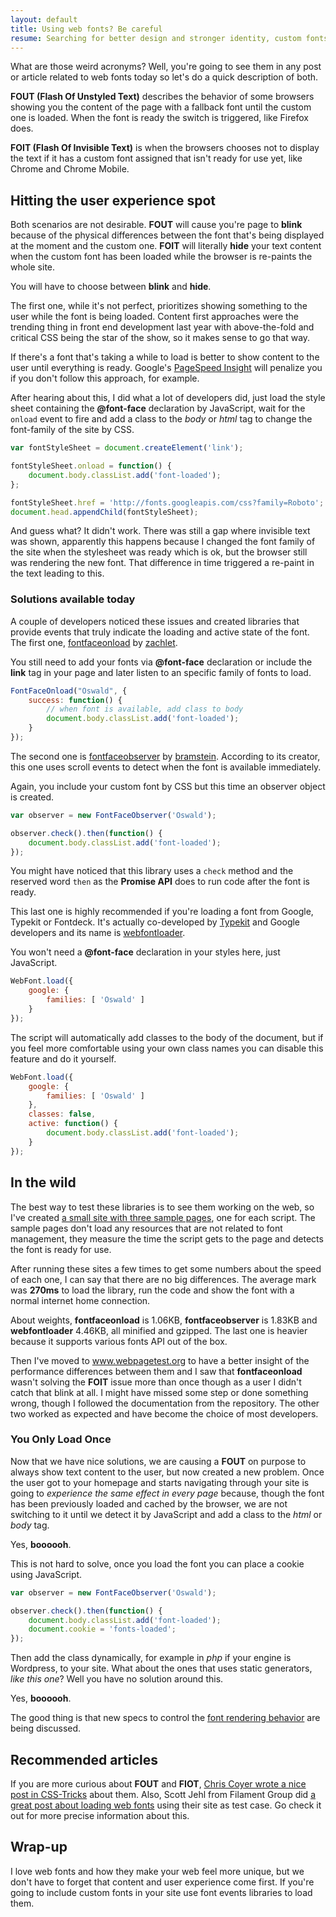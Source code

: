 ```yaml
---
layout: default
title: Using web fonts? Be careful
resume: Searching for better design and stronger identity, custom fonts have become something present in almost all modern sites. While the result is great, this feature also comes with one or more network requests and other compromises like FOUT and FOIT.
---
```


What are those weird acronyms? Well, you're going to see them in any post or article related to web fonts today so let's do a quick description of both.

**FOUT (Flash Of Unstyled Text)** describes the behavior of some browsers showing you the content of the page with a fallback font until the custom one is loaded. When the font is ready the switch is triggered, like Firefox does.

**FOIT (Flash Of Invisible Text)** is when the browsers chooses not to display the text if it has a custom font assigned that isn't ready for use yet, like Chrome and Chrome Mobile.


## Hitting the user experience spot

Both scenarios are not desirable. **FOUT** will cause you're page to **blink** because of the physical differences between the font that's being displayed at the moment and the custom one. **FOIT** will literally **hide** your text content when the custom font has been loaded while the browser is re-paints the whole site.

You will have to choose between **blink** and **hide**.

The first one, while it's not perfect, prioritizes showing something to the user while the font is being loaded. Content first approaches were the trending thing in front end development last year with above-the-fold and critical CSS being the star of the show, so it makes sense to go that way.

If there's a font that's taking a while to load is better to show content to the user until everything is ready. Google's <a href="https://developers.google.com/speed/pagespeed/insights/" target="_blank">PageSpeed Insight</a> will penalize you if you don't follow this approach, for example.

After hearing about this, I did what a lot of developers did, just load the style sheet containing the **@font-face** declaration by JavaScript, wait for the `onload` event to fire and add a class to the *body* or *html* tag to change the font-family of the site by CSS.

```js
var fontStyleSheet = document.createElement('link');

fontStyleSheet.onload = function() {
    document.body.classList.add('font-loaded');
};

fontStyleSheet.href = 'http://fonts.googleapis.com/css?family=Roboto';
document.head.appendChild(fontStyleSheet);
```

And guess what? It didn't work. There was still a gap where invisible text was shown, apparently this happens because I changed the font family of the site when the stylesheet was ready which is ok, but the browser still was rendering the new font. That difference in time triggered a re-paint in the text leading to this.


### Solutions available today

A couple of developers noticed these issues and created libraries that provide events that truly indicate the loading and active state of the font. The first one, <a href="https://github.com/zachleat/fontfaceonload" target="_blank">fontfaceonload</a> by <a href="https://github.com/zachleat" target="_blank">zachlet</a>.

You still need to add your fonts via **@font-face** declaration or include the **link** tag in your page and later listen to an specific family of fonts to load.

```js
FontFaceOnload("Oswald", {
    success: function() {
        // when font is available, add class to body
        document.body.classList.add('font-loaded'); 
    }
});
```

The second one is <a href="https://github.com/bramstein/fontfaceobserver" target="_blank">fontfaceobserver</a> by <a href="https://github.com/bramstein">bramstein</a>. According to its creator, this one uses scroll events to detect when the font is available immediately.

Again, you include your custom font by CSS but this time an observer object is created.

```js
var observer = new FontFaceObserver('Oswald');

observer.check().then(function() {
    document.body.classList.add('font-loaded');
});
```

You might have noticed that this library uses a `check` method and the reserved word `then` as the **Promise API** does to run code after the font is ready.

This last one is highly recommended if you're loading a font from Google, Typekit or Fontdeck. It's actually co-developed by <a href="https://github.com/typekit" target="_blank">Typekit</a> and Google developers and its name is <a href="https://github.com/typekit/webfontloader" target="_blank">webfontloader</a>.

You won't need a **@font-face** declaration in your styles here, just JavaScript.

```js
WebFont.load({
    google: {
        families: [ 'Oswald' ]
    }
});
```

The script will automatically add classes to the body of the document, but if you feel more comfortable using your own class names you can disable this feature and do it yourself.

```js
WebFont.load({
    google: {
        families: [ 'Oswald' ]
    },
    classes: false,
    active: function() {
        document.body.classList.add('font-loaded');
    }
});
```

## In the wild

The best way to test these libraries is to see them working on the web, so I've created <a href="https://jeremenichelli.github.io/web-font-samples" target="_blank">a small site with three sample pages</a>, one for each script. The sample pages don't load any resources that are not related to font management, they measure the time the script gets to the page and detects the font is ready for use.

After running these sites a few times to get some numbers about the speed of each one, I can say that there are no big differences. The average mark was **270ms** to load the library, run the code and show the font with a normal internet home connection.

About weights, **fontfaceonload** is 1.06KB, **fontfaceobserver** is 1.83KB and **webfontloader** 4.46KB, all minified and gzipped. The last one is heavier because it supports various fonts API out of the box.

Then I've moved to <a href="http://www.webpagetest.org/" target="_blank">www.webpagetest.org</a> to have a better insight of the performance differences between them and I saw that **fontfaceonload** wasn't solving the **FOIT** issue more than once though as a user I didn't catch that blink at all. I might have missed some step or done something wrong, though I followed the documentation from the repository. The other two worked as expected and have become the choice of most developers.


### You Only Load Once

Now that we have nice solutions, we are causing a **FOUT** on purpose to always show text content to the user, but now created a new problem. Once the user got to your homepage and starts navigating through your site is going to *experience the same effect in every page* because, though the font has been previously loaded and cached by the browser, we are not switching to it until we detect it by JavaScript and add a class to the *html* or *body* tag.

Yes, **boooooh**.

This is not hard to solve, once you load the font you can place a cookie using JavaScript.

```js
var observer = new FontFaceObserver('Oswald');

observer.check().then(function() {
    document.body.classList.add('font-loaded');
    document.cookie = 'fonts-loaded';
});
```

Then add the class dynamically, for example in *php* if your engine is Wordpress, to your site. What about the ones that uses static generators, *like this one*? Well you have no solution around this.

Yes, **boooooh**.

The good thing is that new specs to control the <a href="https://github.com/KenjiBaheux/css-font-rendering" target="_blank">font rendering behavior</a> are being discussed.

## Recommended articles

If you are more curious about **FOUT** and **FIOT**, <a href="https://css-tricks.com/fout-foit-foft/" target="_blank">Chris Coyer wrote a nice post in CSS-Tricks</a> about them. Also, Scott Jehl from Filament Group did <a href="https://www.filamentgroup.com/lab/font-events.html" target="_blank">a great post about loading web fonts</a> using their site as test case. Go check it out for more precise information about this.


## Wrap-up

I love web fonts and how they make your web feel more unique, but we don't have to forget that content and user experience come first. If you're going to include custom fonts in your site use font events libraries to load them.
